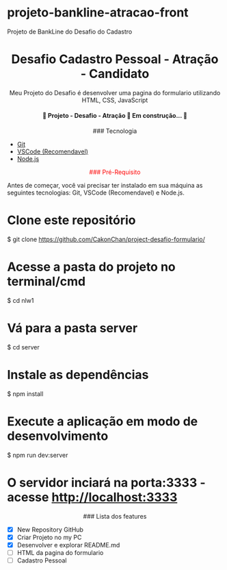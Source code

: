 # projeto-bankline-atracao-front
 Projeto de BankLine do Desafio do Cadastro

<h1 align="center"> Desafio Cadastro Pessoal - Atração - Candidato </h1>

<p align="center"> Meu Projeto do Desafio é desenvolver uma pagina do formulario utilizando HTML, CSS, JavaScript</p>

<h4 align="center"> 🚧  Projeto - Desafio - Atração 🚀 Em construção...  🚧 </h4>

<p align="center"> ### Tecnologia </p>

- [Git](https://git-scm.com)
- [VSCode (Recomendavel)](https://code.visualstudio.com/)
- [Node.js](https://nodejs.org/pt-br/)

<p align="center" style="color: red;"> ### Pré-Requisito </p>

Antes de começar, você vai precisar ter instalado em sua máquina as seguintes tecnologias:
Git, VSCode (Recomendavel) e Node.js.

# Clone este repositório
$ git clone <https://github.com/CakonChan/project-desafio-formulario/>

# Acesse a pasta do projeto no terminal/cmd
$ cd nlw1

# Vá para a pasta server
$ cd server

# Instale as dependências
$ npm install

# Execute a aplicação em modo de desenvolvimento
$ npm run dev:server

# O servidor inciará na porta:3333 - acesse <http://localhost:3333>


<p align="center"> ### Lista dos features </p>


- [x] New Repository GitHub
- [x] Criar Projeto no my PC
- [x] Desenvolver e explorar README.md
- [ ] HTML da pagina do formulario
- [ ] Cadastro Pessoal
